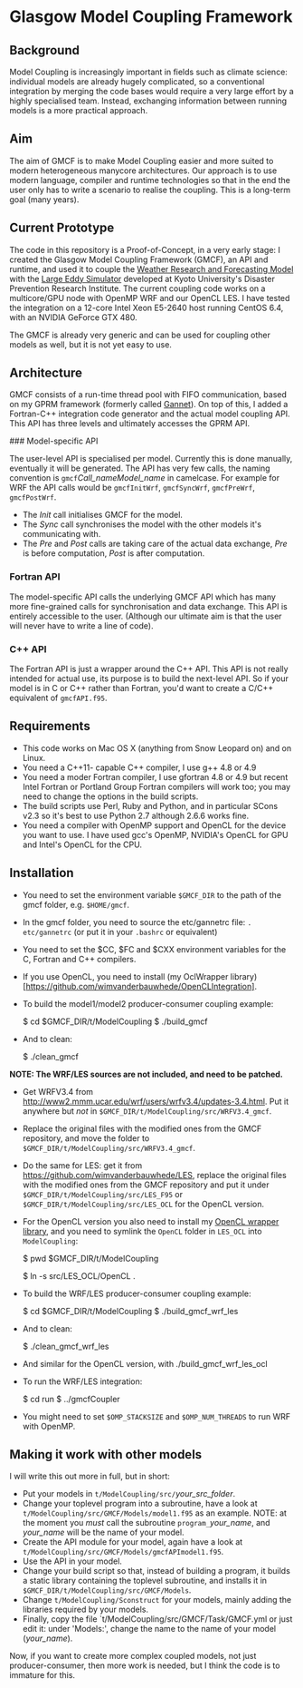 # Glasgow Model Coupling Framework

## Background

Model Coupling is increasingly important in fields such as climate science: individual models are already hugely complicated, so a conventional integration by merging the code bases would require a very large effort by a highly specialised team. Instead, exchanging information between running models is a more practical approach.

## Aim

The aim of GMCF is to make Model Coupling easier and more suited to modern heterogeneous manycore architectures. Our approach is to use modern language, compiler and runtime technologies so that in the end the user only has to write a scenario to realise the coupling. This is a long-term goal (many years).

## Current Prototype

The code in this repository is a Proof-of-Concept, in a very early stage: I created the Glasgow Model Coupling Framework (GMCF), an API and runtime, and used it to couple the [Weather Research and Forecasting Model](http://www2.mmm.ucar.edu/wrf/users/) with the [Large Eddy Simulator](https://github.com/wimvanderbauwhede/LES) developed at Kyoto University's Disaster Prevention Research Institute. The current coupling code works on a multicore/GPU node with OpenMP WRF and our OpenCL LES. I have tested the integration on a 12-core Intel Xeon E5-2640 host running CentOS 6.4, with an NVIDIA GeForce GTX 480.

The GMCF is already very generic and can be used for coupling other models as well, but it is not yet easy to use.

## Architecture

GMCF consists of a run-time thread pool with FIFO communication, based on my GPRM framework (formerly called [Gannet](https://github.com/wimvanderbauwhede/GannetCode)). On top of this, I added a Fortran-C++ integration code generator and the actual model coupling API. This API has three levels and ultimately accesses the GPRM API.

### Model-specific API

The user-level API is specialised per model. Currently this is done manually, eventually it will be generated. The API has very few calls, the naming convention is `gmcf`_Call_nameModel_name_ in camelcase. For example for WRF the API calls would be `gmcfInitWrf`, `gmcfSyncWrf`, `gmcfPreWrf`, `gmcfPostWrf`.

- The _Init_ call initialises GMCF for the model.
- The _Sync_ call synchronises the model with the other models it's communicating with.
- The _Pre_ and _Post_ calls are taking care of the actual data exchange, _Pre_ is before computation, _Post_ is after computation.  

### Fortran API

The model-specific API calls the underlying GMCF API which has many more fine-grained calls for synchronisation and data exchange. This API is entirely accessible to the user. (Although our ultimate aim is that the user will never have to write a line of code).

### C++ API

The Fortran API is just a wrapper around the C++ API. This API is not really intended for actual use, its purpose is to build the next-level API. So if your model is in C or C++ rather than Fortran, you'd want to create a C/C++ equivalent of `gmcfAPI.f95`.

## Requirements

- This code works on Mac OS X (anything from Snow Leopard on) and on Linux.
- You need a C++11- capable C++ compiler, I use g++ 4.8 or 4.9
- You need a moder Fortran compiler, I use gfortran 4.8 or 4.9 but recent Intel Fortran or Portland Group Fortran compilers will work too; you may need to change the options in the build scripts.
- The build scripts use Perl, Ruby and Python, and in particular SCons v2.3 so it's best to use Python 2.7 although 2.6.6 works fine.
- You need a compiler with OpenMP support and OpenCL for the device you want to use. I have used gcc's OpenMP, NVIDIA's OpenCL for GPU and Intel's OpenCL for the CPU.

## Installation

- You need to set the environment variable `$GMCF_DIR` to the path of the gmcf folder, e.g. `$HOME/gmcf`.
- In the gmcf folder, you need to source the etc/gannetrc file: `. etc/gannetrc` (or put it in your `.bashrc` or equivalent)
- You need to set the $CC, $FC and $CXX environment variables for the C, Fortran and C++ compilers.
- If you use OpenCL, you need to install (my OclWrapper library)[https://github.com/wimvanderbauwhede/OpenCLIntegration].

- To build the model1/model2 producer-consumer coupling example:

  $ cd $GMCF_DIR/t/ModelCoupling
  $ ./build_gmcf

- And to clean:

  $ ./clean_gmcf  

**NOTE: The WRF/LES sources are not included, and need to be patched.**

- Get WRFV3.4 from http://www2.mmm.ucar.edu/wrf/users/wrfv3.4/updates-3.4.html. Put it anywhere but _not_ in `$GMCF_DIR/t/ModelCoupling/src/WRFV3.4_gmcf`.
- Replace the original files with the modified ones from the GMCF repository, and move the folder to `$GMCF_DIR/t/ModelCoupling/src/WRFV3.4_gmcf`.
- Do the same for LES: get it from https://github.com/wimvanderbauwhede/LES, replace the original files with the modified ones from the GMCF repository and put it under `$GMCF_DIR/t/ModelCoupling/src/LES_F95` or  `$GMCF_DIR/t/ModelCoupling/src/LES_OCL` for the OpenCL version.
- For the OpenCL version you also need to install my [OpenCL wrapper library](https://github.com/wimvanderbauwhede/OpenCLIntegration), and you need to symlink the `OpenCL` folder in `LES_OCL` into `ModelCoupling`:

    $ pwd
    $GMCF_DIR/t/ModelCoupling

    $ ln -s src/LES_OCL/OpenCL .

- To build the WRF/LES producer-consumer coupling example:

    $ cd $GMCF_DIR/t/ModelCoupling
    $ ./build_gmcf_wrf_les

- And to clean:

    $ ./clean_gmcf_wrf_les

- And similar for the OpenCL version, with ./build_gmcf_wrf_les_ocl

- To run the WRF/LES integration:

    $ cd run
    $ ../gmcfCoupler

- You might need to set `$OMP_STACKSIZE` and `$OMP_NUM_THREADS` to run WRF with OpenMP. 


## Making it work with other models

I will write this out more in full, but in short:

- Put your models in `t/ModelCoupling/src/`_your_src_folder_.
- Change your toplevel program into a subroutine, have a look at `t/ModelCoupling/src/GMCF/Models/model1.f95` as an example. NOTE: at the moment you  _must_ call the subroutine `program_`_your_name_, and _your_name_ will be the name of your model.
- Create the API module for your model, again have a look at `t/ModelCoupling/src/GMCF/Models/gmcfAPImodel1.f95`.
- Use the API in your model.
- Change your build script so that, instead of building a program, it builds a static library containing the toplevel subroutine, and installs it in `$GMCF_DIR/t/ModelCoupling/src/GMCF/Models`.
- Change `t/ModelCoupling/Sconstruct` for your models, mainly adding the libraries required by your models.
- Finally, copy the file `t/ModelCoupling/src/GMCF/Task/GMCF.yml or just edit it: under 'Models:', change the name to the name of your model (_your_name_).

Now, if you want to create more complex coupled models, not just producer-consumer, then more work is needed, but I think the code is to immature for this.
